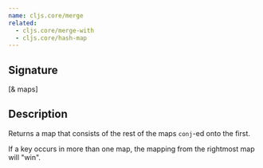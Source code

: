 ```yaml
---
name: cljs.core/merge
related:
  - cljs.core/merge-with
  - cljs.core/hash-map
---
```


## Signature
[& maps]


## Description

Returns a map that consists of the rest of the maps `conj`-ed onto the first.

If a key occurs in more than one map, the mapping from the rightmost map will
"win".
